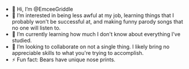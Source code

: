 - 👋 Hi, I’m @EmceeGriddle
- 👀 I’m interested in being less awful at my job, learning things that I probably won't be successful at, and making funny parody songs that no one will listen to.
- 🌱 I’m currently learning how much I don't know about everything I've studied.
- 💞️ I’m looking to collaborate on not a single thing. I likely bring no appreciable skills to what you're trying to accomplish.
- ⚡ Fun fact: Bears have unique nose prints.

<!---
EmceeGriddle/EmceeGriddle is a ✨ special ✨ repository because its `README.md` (this file) appears on your GitHub profile.
You can click the Preview link to take a look at your changes.
--->
